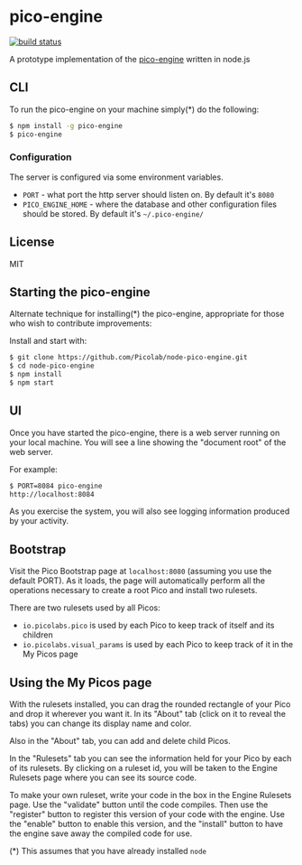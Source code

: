 # pico-engine

[![build status](https://secure.travis-ci.org/Picolab/node-pico-engine.svg)](https://travis-ci.org/Picolab/node-pico-engine)

A prototype implementation of the [pico-engine](http://www.windley.com/archives/2016/03/rebuilding_krl.shtml) written in node.js

## CLI
To run the pico-engine on your machine simply(*) do the following:
```sh
$ npm install -g pico-engine
$ pico-engine
```

### Configuration
The server is configured via some environment variables.

 * `PORT` - what port the http server should listen on. By default it's `8080`
 * `PICO_ENGINE_HOME` - where the database and other configuration files should be stored. By default it's `~/.pico-engine/`

## License
MIT

## Starting the pico-engine

Alternate technique for installing(*) the pico-engine,
appropriate for those who wish to contribute
improvements:

Install and start with:
```sh
$ git clone https://github.com/Picolab/node-pico-engine.git
$ cd node-pico-engine
$ npm install
$ npm start
```

## UI
Once you have started the pico-engine, 
there is a web server running on your local machine.
You will see a line showing the "document root" of the web server.

For example:
```sh
$ PORT=8084 pico-engine
http://localhost:8084
```

As you exercise the system, you will also see logging information
produced by your activity.

## Bootstrap
Visit the Pico Bootstrap page at `localhost:8080`
(assuming you use the default PORT).
As it loads, the page will automatically perform
all the operations necessary to
create a root Pico and install two rulesets.

There are two rulesets used by all Picos:
 * `io.picolabs.pico` is used by each Pico to keep track of itself and its children
 * `io.picolabs.visual_params` is used by each Pico to keep track of it in the My Picos page
 
## Using the My Picos page

With the rulesets installed, you can drag the rounded rectangle of your Pico and drop it
wherever you want it. In its "About" tab (click on it to reveal the tabs) you can change its
display name and color.

Also in the "About" tab, you can add and delete child Picos.

In the "Rulesets" tab you can see the information held for your Pico by each of its rulesets.
By clicking on a ruleset id,
you will be taken to the Engine Rulesets page
where you can see its source code.

To make your own ruleset, write your code in the box in the
Engine Rulesets page.
Use the "validate" button until the code compiles.
Then use the "register" button to register this version
of your code with the engine.
Use the "enable" button to enable this version,
and the "install" button to have the engine save away
the compiled code for use.

(*) This assumes that you have already installed `node`
